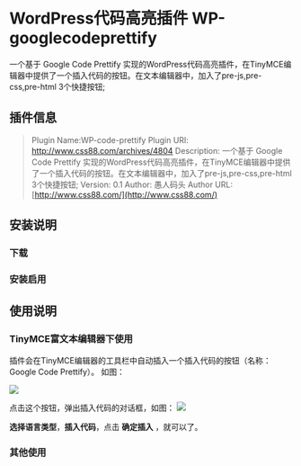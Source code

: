 WordPress代码高亮插件 WP-googlecodeprettify
=====
一个基于 Google Code Prettify 实现的WordPress代码高亮插件，在TinyMCE编辑器中提供了一个插入代码的按钮。在文本编辑器中，加入了pre-js,pre-css,pre-html 3个快捷按钮;

插件信息
------
> Plugin Name:WP-code-prettify
> Plugin URI: http://www.css88.com/archives/4804
> Description: 一个基于 Google Code Prettify 实现的WordPress代码高亮插件，在TinyMCE编辑器中提供了一个插入代码的按钮。在文本编辑器中，加入了pre-js,pre-css,pre-html 3个快捷按钮;
> Version: 0.1 
> Author: 愚人码头
> Author URL:  [http://www.css88.com/](http://www.css88.com/)

安装说明
-----
### 下载

### 安装启用

使用说明
-----
### TinyMCE富文本编辑器下使用
插件会在TinyMCE编辑器的工具栏中自动插入一个插入代码的按钮（名称：Google Code Prettify）。
如图：

![](http://css88.b0.upaiyun.com/css88/2014/05/DCF4C61F-B524-4F71-8CE9-18E13BE2FEAB.jpg)

点击这个按钮，弹出插入代码的对话框，如图：
![](http://css88.b0.upaiyun.com/css88/2014/05/3CDAF47C-2C34-4101-A309-3E1D3D7DF907.jpg)

**选择语言类型**，**插入代码**，点击 **确定插入** ，就可以了。

### 其他使用
